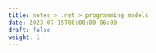 ```yaml
---
title: notes > .net > programming models
date: 2023-07-15T00:00:00-06:00
draft: false
weight: 1
---
```

